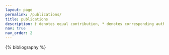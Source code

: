 ```yaml
---
layout: page
permalink: /publications/
title: publications
description: † denotes equal contribution, * denotes corresponding author.
nav: true
nav_order: 2
---
```


<!-- _pages/publications.md -->
<div class="publications">

{% bibliography %}

</div>
